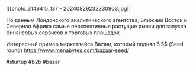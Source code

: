 
![[photo_3146415_137 - 20240829232330903.jpg]]

По данным Лондонского аналитического агентства, Ближний Восток и Северная Африка самые перспективные растущие рынки для запуска финансовых сервисов и торговых площадок.

Интересный пример маркетлейса Bazaar, который поднял 6,5$ (Seed round) https://www.menabytes.com/bazaar-seed/

#sturtup #b2b #bazar